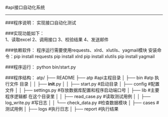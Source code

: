 #api接口自动化系统
***

###程序说明：
    实现接口自动化测试
    
###实现功能如下：  
    1、读取excel
    2、调用接口
    3、校验结果
    4、发送邮件
    
###依赖软件：
    程序运行需要使用requests、xlrd、xlutils、yagmail模块
    安装命令：pip install requests
            pip install xlrd
            pip install xlutils
            pip install yagmail
            
###程序运行：
    python bin/start.py
    
###程序结构：
	atp/
	├── README
	├── atp #api主程目录
	│   ├── bin #atp 执行文件 目录
	│   │   ├── __init__.py
	│   │   ├── start.py  #启动目录
	│   ├── config #配置文件
	│   │   ├── settings.py #存放数据库配置和程序启动端口号
	│   ├── lib #主要程序逻辑都 在这个目录里
	│   │   ├── read_case.py  #读取测试用例
	│   │   ├── log_write.py  #写日志
	│   │   └── check_data.py #检查数据模块
	│   ├── cases  #测试用例
	│   ├── logs  #执行日志
	│   ├── report  #执行结果

	